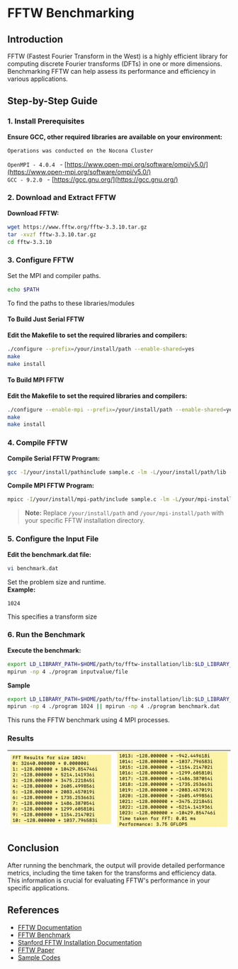 
# FFTW Benchmarking

## Introduction

FFTW (Fastest Fourier Transform in the West) is a highly efficient library for computing discrete Fourier transforms (DFTs) in one or more dimensions. Benchmarking FFTW can help assess its performance and efficiency in various applications.

## Step-by-Step Guide

### 1. Install Prerequisites

**Ensure GCC, other required libraries are available on your environment:**

``` bash
Operations was conducted on the Nocona Cluster 
```
```OpenMPI - 4.0.4 ``` - [https://www.open-mpi.org/software/ompi/v5.0/](https://www.open-mpi.org/software/ompi/v5.0/)  
```GCC - 9.2.0 ``` - [https://gcc.gnu.org/](https://gcc.gnu.org/)

### 2. Download and Extract FFTW

**Download FFTW:**

``` bash
wget https://www.fftw.org/fftw-3.3.10.tar.gz
tar -xvzf fftw-3.3.10.tar.gz
cd fftw-3.3.10
```

### 3. Configure FFTW

Set the MPI and compiler paths.

``` bash
echo $PATH
```
To find the paths to these libraries/modules

#### To Build Just Serial FFTW
**Edit the Makefile to set the required libraries and compilers:**

``` bash
./configure --prefix=/your/install/path --enable-shared=yes
make
make install
```

#### To Build MPI FFTW
**Edit the Makefile to set the required libraries and compilers:**

``` bash
./configure --enable-mpi --prefix=/your/install/path --enable-shared=yes
make
make install
```


### 4. Compile FFTW

**Compile Serial FFTW Program:**

``` bash
gcc -I/your/install/pathinclude sample.c -lm -L/your/install/path/lib -lfftw3 -o outputprogram
```
**Compile MPI FFTW Program:**

``` bash
mpicc -I/your/install/mpi-path/include sample.c -lm -L/your/mpi-install/path/lib -lfftw3_mpi -lfftw3 -o outputprogram
```

> **Note:** Replace `/your/install/path` and `/your/mpi-install/path` with your specific FFTW installation directory.


### 5. Configure the Input File

**Edit the benchmark.dat file:**

``` bash
vi benchmark.dat
```

Set the problem size and runtime.  
**Example:**

    1024

This specifies a transform size

### 6. Run the Benchmark

**Execute the benchmark:**

``` bash
export LD_LIBRARY_PATH=$HOME/path/to/fftw-installation/lib:$LD_LIBRARY_PATH
mpirun -np 4 ./program inputvalue/file
```

**Sample**

``` bash
export LD_LIBRARY_PATH=$HOME/path/to/fftw-installation/lib:$LD_LIBRARY_PATH
mpirun -np 4 ./program 1024 || mpirun -np 4 ./program benchmark.dat
```
This runs the FFTW benchmark using 4 MPI processes.

### Results

| ![Sample FFTW Result](/Images/mpi-result.png) | ![Sample FFTW Result](/Images/mpi-end.png) |
|:--:|:--:|

## Conclusion

After running the benchmark, the output will provide detailed performance metrics, including the time taken for the transforms and efficiency data. This information is crucial for evaluating FFTW's performance in your specific applications.

## References

- [FFTW Documentation](https://www.fftw.org/fftw3_doc/Introduction.html)
- [FFTW Benchmark](https://www.fftw.org/fftw3_doc/Benchmarks)
- [Stanford FFTW Installation Documentation](http://micro.stanford.edu/wiki/Install_FFTW3)
- [FFTW Paper](https://fftw.org/pub/fftw/fftw-paper.pdf)
- [Sample Codes](https://github.com/pkestene/simpleFFTW)